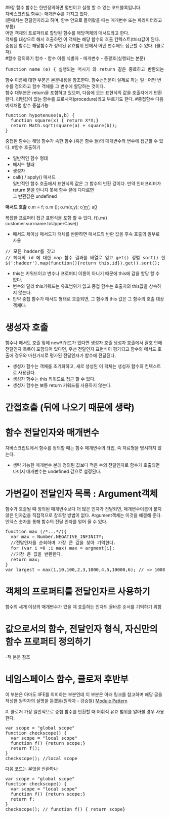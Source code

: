 #9장 함수
함수는 한번정의하면 몇번이고 실행 할 수 있는 코드블록입니다.  
자바스크립트 함수는 매개변수를 가지고 있다.   
(문에서는 전달인자라고 하며, 함수 안으로 들어왔을 때는 매개변수 또는 파라미터라고 부름)  
어떤 객체의 프로퍼티로 할당된 함수를 해당객체의 매서드라고 한다.  
객체를 대상으로 해서 호출하면 이 객체는 해당 함수의 호출 컨텍스트(this)값이 된다.  
중첩된 함수는 해당함수가 정의된 유효범위 안에서 어떤 변수에도 접근할 수 있다. (클로저)  
#함수 정의하기
함수 - 함수 이름 식별자 - 매개변수 -  중괄호(실행되는 본문)
<pre>
function name (e) { 실행되는 머시기 와 return 같은 종료하고 반환되는 머시기(없음 undefined) };   
</pre>
함수 이름에 대한 부분은 본문내용을 참조한다.
함수선언문이 실제로 하는 일 : 어떤 변수를 정의하고 함수 객체를 그 변수에 할당하는 것이다.  
함수 대부분은 return을 포함하고 있으며, 다음에 오는 표현식의 값을 호출자에게 반환한다.
리턴값이 없는 함수를 프로시저(procedure)라고 부르기도 한다.
#중첩함수
다음 예제처럼 함수 중첩가능
<pre>
function hypotenuse(a,b) {
  function square(x) { return X*X;}
  return Math.sqrt(square(a) + square(b));
}
</pre>
중첩된 함수는 해당 함수가 속한 함수 (혹은 함수 들)의 매개변수와 변수에 접근할 수 있다.
#함수 호출하기
+ 일반적인 함수 형태
+ 매서드 형태
+ 생성자
+ call() / apply()  매서드  
일반적인 함수 호출에서 표현식의 값은 그 함수의 반환 값이다. 만약 인터프리터가 return 문을 만나지 못해 함수 끝에 다다르면  
그 반환값은 undefined  

<strong>매서드 호출</strong>
o.m = f;
o.m ();
o.m(x,y);
o['m'](x,y);
a[0](z)

복잡한 프로퍼티 접근 표현식을 포함 할 수 있다.
f().m()
customer.surrname.toUpperCase()

+ 매서드 체이닝
매서드가 객체를 반환하면 매서드의 반환 값을 후속 호출의 일부로 사용
<pre>
// 모든 hadder를 갖고
// 헤더의 id 에 대한 map 함수 결과를 배열로 얻고 get() 정렬 sort() 한다.
$(':hadder').map(function(){return this.id}).get().sort();
</pre>

+ this는 키워드이고 변수나 프로퍼티 이름이 아니기 때문에 this에 값을 할당 할 수 없다.
+ 변수와 달리 this키워드는 유효범위가 없고 중첩 함수는 호출자의 this값을 상속하지 않는다.
+ 만약 중첩 함수가 매서드 형태로 호출되면, 그 함수의 this 값은 그 함수의 호출 대상 객체다.

# 생성자 호출
함수나 매서도 호출 앞에 new키워드가 있다면 생성자 호출
생성자 호출에서 괄호 안에 전달인자 목록이 포함되어 있다면, 우선 전달인자 표현식이 평가되고 함수와
메서드 호출에 경우와 마찬가지로 평가된 전달인자가 함수에 전달된다.

+ 생성자 함수는 객체를 초기화하고, 새로 생성된 이 객체는 생성자 함수의 컨텍스트로 사용된다.
+ 생성자 함수는 this 키워드로 접근 할 수 있다.
+ 생성자 함수는 보통 return 키워드를 사용하지 않는다.

# 간접호출 (뒤에 나오기 때문에 생략)

# 함수 전달인자와 매개변수
자바스크립트에서 함수를 정의할 때는 함수 매개변수의 타입, 즉 자료형을 명시하지 않는다.

+ 생략 가능한 매개변수
본래 정의된 값보다 적은 수의 잔달인자로 함수가 호출되면 나머지 매개변수는  undefined 값으로 설정된다.

# 가변길이 전달인자 목록 : Argument객체
함수가 호출될 때 정의된 매개변수보다 더 많은 인자가 전달되면, 매개변수이름이 붙지 않은 인자값을 직접적으로 참조할 방법이 없다.
Argument객체는 이것을 해결해 준다.인덱스 숫자를 통해 함수의 전달 인자를 얻어 올 수 있다.
<pre>
function max (/*...*/){
  var max = Number.NEGATIVE_INFINITY;
  //전달인자를 순회하며 가장 큰 값을 찾아 기억한다.
  for (var i =0 ;i<argment.length;i++)
  if (argment[i] > max) max = argment[i];
  //가장 큰 값을 반환한다.
  return max;
}
var largest = max(1,10,100,2,3,1000,4,5,10000,6); // => 10000
</pre>
# 객체의 프로퍼티를 전달인자르 사용하기
함수의 세개 이상의 매개변수가 있을 때 호출하는 인자의 올바른 순서를 기억하기 위함

# 값으로서의 함수, 전달인자 형식, 자신만의 함수 프로퍼티 정의하기
-책 본문 참조

# 네임스페이스 함수, 클로저 후반부
이 부분은 아마도 IIFE를 의미하는 부분인데 이 부분은 아래 링크를 참고하며 해당 글을 작성한 원작자의 설명을 듣겠음(원작자 - 강승철)
[Module Pattern](https://github.com/dotNetTree/I-Konow-JS/blob/master/oop-in-js/03_module_pattern_and_....md)

#. 클로저
가장 일반적으로 중첩 함수를 반환할 때 어휘적 유효 범위를 알아볼 경우 사용한다.
<pre>
var scope = "global scope"
function checkscope() {
  var scope = "local scope"
  function f() {return scope;}
  return f();
}
checkscope(); //local scope
</pre>
다음 코드는 무엇을 반환하나
<pre>
var scope = "global scope"
function checkscope() {
  var scope = "local scope"
  function f() {return scope;}
  return f;
}
checkscope(); // function f() { return scope}
</pre>
